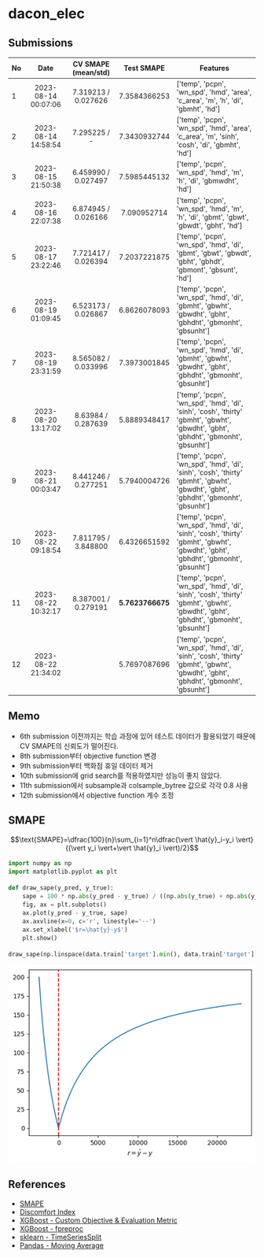# dacon_elec
## Submissions
| No |         Date         | CV SMAPE (mean/std) |    Test SMAPE    | Features                                                                                                                             |
|----|:--------------------:|:-------------------:|:----------------:|--------------------------------------------------------------------------------------------------------------------------------------|
| 1  | 2023-08-14 00:07:06  | 7.319213 / 0.027626 |   7.3584366253   | ['temp', 'pcpn', 'wn_spd', 'hmd', 'area', 'c_area', 'm', 'h', 'di', 'gbmht', 'hd']                                                   |
| 2  | 2023-08-14 14:58:54  |    7.295225 / -     |   7.3430932744   | ['temp', 'pcpn', 'wn_spd', 'hmd', 'area', 'c_area', 'm', 'sinh', 'cosh', 'di', 'gbmht', 'hd']                                        |
| 3  | 2023-08-15 21:50:38  | 6.459990 / 0.027497 |   7.5985445132   | ['temp', 'pcpn', 'wn_spd', 'hmd', 'm', 'h', 'di', 'gbmwdht', 'hd']                                                                   |
| 4  | 2023-08-16 22:07:38  | 6.874945 / 0.026166 |   7.090952714    | ['temp', 'pcpn', 'wn_spd', 'hmd', 'm', 'h', 'di', 'gbmt', 'gbwt', 'gbwdt', 'gbht', 'hd']                                             |
| 5  | 2023-08-17 23:22:46  | 7.721417 / 0.026394 |   7.2037221875   | ['temp', 'pcpn', 'wn_spd', 'hmd', 'di', 'gbmt', 'gbwt', 'gbwdt', 'gbht', 'gbhdt', 'gbmont', 'gbsunt', 'hd']                          |
| 6  | 2023-08-19 01:09:45  | 6.523173 / 0.026867 |   6.8626078093   | ['temp', 'pcpn', 'wn_spd', 'hmd', 'di', 'gbmht', 'gbwht', 'gbwdht', 'gbht', 'gbhdht', 'gbmonht', 'gbsunht']                          |
| 7  | 2023-08-19 23:31:59  | 8.565082 / 0.033996 |   7.3973001845   | ['temp', 'pcpn', 'wn_spd', 'hmd', 'di', 'gbmht', 'gbwht', 'gbwdht', 'gbht', 'gbhdht', 'gbmonht', 'gbsunht']                          |
| 8  | 2023-08-20 13:17:02  | 8.63984 / 0.287639  |   5.8889348417   | ['temp', 'pcpn', 'wn_spd', 'hmd', 'di', 'sinh', 'cosh', 'thirty' 'gbmht', 'gbwht', 'gbwdht', 'gbht', 'gbhdht', 'gbmonht', 'gbsunht'] |
| 9  | 2023-08-21 00:03:47	 | 8.441246 / 0.277251 |   5.7940004726   | ['temp', 'pcpn', 'wn_spd', 'hmd', 'di', 'sinh', 'cosh', 'thirty' 'gbmht', 'gbwht', 'gbwdht', 'gbht', 'gbhdht', 'gbmonht', 'gbsunht'] |
| 10 | 2023-08-22 09:18:54	 | 7.811795 / 3.848800 |   6.4326651592   | ['temp', 'pcpn', 'wn_spd', 'hmd', 'di', 'sinh', 'cosh', 'thirty' 'gbmht', 'gbwht', 'gbwdht', 'gbht', 'gbhdht', 'gbmonht', 'gbsunht'] |
| 11 | 2023-08-22 10:32:17	 | 8.387001 / 0.279191 | **5.7623766675** | ['temp', 'pcpn', 'wn_spd', 'hmd', 'di', 'sinh', 'cosh', 'thirty' 'gbmht', 'gbwht', 'gbwdht', 'gbht', 'gbhdht', 'gbmonht', 'gbsunht'] |
| 12 | 2023-08-22 21:34:02	 |                     |   5.7697087696   | ['temp', 'pcpn', 'wn_spd', 'hmd', 'di', 'sinh', 'cosh', 'thirty' 'gbmht', 'gbwht', 'gbwdht', 'gbht', 'gbhdht', 'gbmonht', 'gbsunht'] |

## Memo
- 6th submission 이전까지는 학습 과정에 있어 테스트 데이터가 활용되었기 때문에 CV SMAPE의 신뢰도가 떨어진다.
- 8th submission부터 objective function 변경
- 9th submission부터 백화점 휴일 데이터 제거
- 10th submission에 grid search를 적용하였지만 성능이 좋지 않았다.
- 11th submission에서 subsample과 colsample_bytree 값으로 각각 0.8 사용
- 12th submission에서 objective function 계수 조정

## SMAPE
$$\text{SMAPE}=\dfrac{100}{n}\sum_{i=1}^n\dfrac{\vert \hat{y}_i-y_i \vert}{(\vert y_i \vert+\vert \hat{y}_i \vert)/2}$$
```python
import numpy as np
import matplotlib.pyplot as plt

def draw_sape(y_pred, y_true):
    sape = 100 * np.abs(y_pred - y_true) / ((np.abs(y_true) + np.abs(y_pred)) / 2)
    fig, ax = plt.subplots()
    ax.plot(y_pred - y_true, sape)
    ax.axvline(x=0, c='r', linestyle='--')
    ax.set_xlabel('$r=\hat{y}-y$')
    plt.show()

draw_sape(np.linspace(data.train['target'].min(), data.train['target'].max(), 1000), data.train['target'].mean())
```
![](./figures/smape.png)

## References
- [SMAPE](https://en.wikipedia.org/wiki/Symmetric_mean_absolute_percentage_error)
- [Discomfort Index](https://news.samsungdisplay.com/32491)
- [XGBoost - Custom Objective & Evaluation Metric](https://xgboost.readthedocs.io/en/stable/tutorials/custom_metric_obj.html)
- [XGBoost - fpreproc](https://xgboost.readthedocs.io/en/stable/python/examples/cross_validation.html)
- [sklearn - TimeSeriesSplit](https://scikit-learn.org/stable/modules/generated/sklearn.model_selection.TimeSeriesSplit.html)
- [Pandas - Moving Average](https://pandas.pydata.org/docs/reference/api/pandas.DataFrame.rolling.html)
